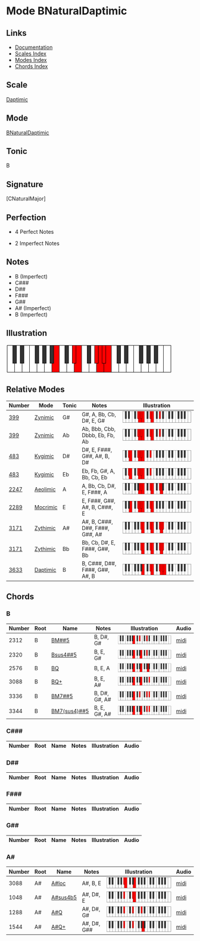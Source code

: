 # Mode BNaturalDaptimic

## Links

- [Documentation](index.md)
- [Scales Index](Scales.md)
- [Modes Index](Modes.md)
- [Chords Index](Chords.md)

## Scale

[Daptimic](ScaleDaptimic.md)

## Mode

[BNaturalDaptimic](ModeBNaturalDaptimic.md)

## Tonic

B

## Signature

[CNaturalMajor]

## Perfection

 - 4 Perfect Notes

 - 2 Imperfect Notes

## Notes

- B (Imperfect)
- C###
- D##
- F###
- G##
- A# (Imperfect)
- B (Imperfect)

## Illustration

![BNaturalDaptimic](ModeBNaturalDaptimic.png)

## Relative Modes

| Number | Mode | Tonic | Notes | Illustration |
|--------|------|-------|-------|--------------|
| [399](https://ianring.com/musictheory/scales/399) | [Zynimic](ModeZynimic.md) | G# | G#, A, Bb, Cb, D#, E, G# | ![GSharpZynimic](ModeGSharpZynimic.png) |
| [399](https://ianring.com/musictheory/scales/399) | [Zynimic](ModeZynimic.md) | Ab | Ab, Bbb, Cbb, Dbbb, Eb, Fb, Ab | ![AFlatZynimic](ModeAFlatZynimic.png) |
| [483](https://ianring.com/musictheory/scales/483) | [Kygimic](ModeKygimic.md) | D# | D#, E, F###, G##, A#, B, D# | ![DSharpKygimic](ModeDSharpKygimic.png) |
| [483](https://ianring.com/musictheory/scales/483) | [Kygimic](ModeKygimic.md) | Eb | Eb, Fb, G#, A, Bb, Cb, Eb | ![EFlatKygimic](ModeEFlatKygimic.png) |
| [2247](https://ianring.com/musictheory/scales/2247) | [Aeolimic](ModeAeolimic.md) | A | A, Bb, Cb, D#, E, F###, A | ![ANaturalAeolimic](ModeANaturalAeolimic.png) |
| [2289](https://ianring.com/musictheory/scales/2289) | [Mocrimic](ModeMocrimic.md) | E | E, F###, G##, A#, B, C###, E | ![ENaturalMocrimic](ModeENaturalMocrimic.png) |
| [3171](https://ianring.com/musictheory/scales/3171) | [Zythimic](ModeZythimic.md) | A# | A#, B, C###, D##, F###, G##, A# | ![ASharpZythimic](ModeASharpZythimic.png) |
| [3171](https://ianring.com/musictheory/scales/3171) | [Zythimic](ModeZythimic.md) | Bb | Bb, Cb, D#, E, F###, G##, Bb | ![BFlatZythimic](ModeBFlatZythimic.png) |
| [3633](https://ianring.com/musictheory/scales/3633) | [Daptimic](ModeDaptimic.md) | B | B, C###, D##, F###, G##, A#, B | ![BNaturalDaptimic](ModeBNaturalDaptimic.png) |

## Chords

### B

| Number | Root | Name | Notes | Illustration | Audio |
|--------|------|------|-------|--------------|-------|
| 2312 | B | [BM##5](ChordBNaturalMajorDoubleSharpFifth.md) | B, D#, G# | ![BM##5](ChordBNaturalMajorDoubleSharpFifthRootPosition.png) | [midi](ChordBNaturalMajorDoubleSharpFifthRootPosition.mid) |
| 2320 | B | [Bsus4##5](ChordBNaturalSuspendedFourthDoubleSharpFifth.md) | B, E, G# | ![Bsus4##5](ChordBNaturalSuspendedFourthDoubleSharpFifthRootPosition.png) | [midi](ChordBNaturalSuspendedFourthDoubleSharpFifthRootPosition.mid) |
| 2576 | B | [BQ](ChordBNaturalQuartal.md) | B, E, A | ![BQ](ChordBNaturalQuartalRootPosition.png) | [midi](ChordBNaturalQuartalRootPosition.mid) |
| 3088 | B | [BQ+](ChordBNaturalQuartalAugmented.md) | B, E, A# | ![BQ+](ChordBNaturalQuartalAugmentedRootPosition.png) | [midi](ChordBNaturalQuartalAugmentedRootPosition.mid) |
| 3336 | B | [BM7##5](ChordBNaturalMajorSeventhDoubleSharpFifth.md) | B, D#, G#, A# | ![BM7##5](ChordBNaturalMajorSeventhDoubleSharpFifthRootPosition.png) | [midi](ChordBNaturalMajorSeventhDoubleSharpFifthRootPosition.mid) |
| 3344 | B | [BM7(sus4)##5](ChordBNaturalMajorSeventhSuspendedFourthDoubleSharpFifth.md) | B, E, G#, A# | ![BM7(sus4)##5](ChordBNaturalMajorSeventhSuspendedFourthDoubleSharpFifthRootPosition.png) | [midi](ChordBNaturalMajorSeventhSuspendedFourthDoubleSharpFifthRootPosition.mid) |

### C###

| Number | Root | Name | Notes | Illustration | Audio |
|--------|------|------|-------|--------------|-------|

### D##

| Number | Root | Name | Notes | Illustration | Audio |
|--------|------|------|-------|--------------|-------|

### F###

| Number | Root | Name | Notes | Illustration | Audio |
|--------|------|------|-------|--------------|-------|

### G##

| Number | Root | Name | Notes | Illustration | Audio |
|--------|------|------|-------|--------------|-------|

### A#

| Number | Root | Name | Notes | Illustration | Audio |
|--------|------|------|-------|--------------|-------|
| 3088 | A# | [A#loc](ChordASharpLocrian.md) | A#, B, E | ![A#loc](ChordASharpLocrianRootPosition.png) | [midi](ChordASharpLocrianRootPosition.mid) |
| 1048 | A# | [A#sus4b5](ChordASharpSuspendedFourthFlatFifth.md) | A#, D#, E | ![A#sus4b5](ChordASharpSuspendedFourthFlatFifthRootPosition.png) | [midi](ChordASharpSuspendedFourthFlatFifthRootPosition.mid) |
| 1288 | A# | [A#Q](ChordASharpQuartal.md) | A#, D#, G# | ![A#Q](ChordASharpQuartalRootPosition.png) | [midi](ChordASharpQuartalRootPosition.mid) |
| 1544 | A# | [A#Q+](ChordASharpQuartalAugmented.md) | A#, D#, G## | ![A#Q+](ChordASharpQuartalAugmentedRootPosition.png) | [midi](ChordASharpQuartalAugmentedRootPosition.mid) |

